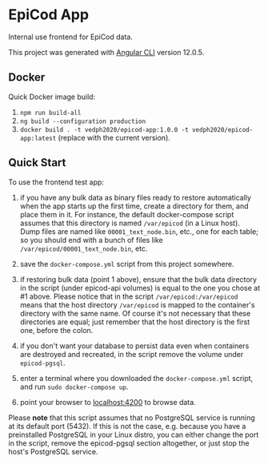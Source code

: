 # EpiCod App

Internal use frontend for EpiCod data.

This project was generated with [Angular CLI](https://github.com/angular/angular-cli) version 12.0.5.

## Docker

Quick Docker image build:

1. `npm run build-all`
2. `ng build --configuration production`
3. `docker build . -t vedph2020/epicod-app:1.0.0 -t vedph2020/epicod-app:latest` (replace with the current version).

## Quick Start

To use the frontend test app:

1. if you have any bulk data as binary files ready to restore automatically when the app starts up the first time, create a directory for them, and place them in it. For instance, the default docker-compose script assumes that this directory is named `/var/epicod` (in a Linux host). Dump files are named like `00001_text_node.bin`, etc., one for each table; so you should end with a bunch of files like `/var/epicod/00001_text_node.bin`, etc.

2. save the `docker-compose.yml` script from this project somewhere.

3. if restoring bulk data (point 1 above), ensure that the bulk data directory in the script (under epicod-api volumes) is equal to the one you chose at #1 above. Please notice that in the script `/var/epicod:/var/epicod` means that the host directory `/var/epicod` is mapped to the container's directory with the same name. Of course it's not necessary that these directories are equal; just remember that the host directory is the first one, before the colon.

4. if you don't want your database to persist data even when containers are destroyed and recreated, in the script remove the volume under `epicod-pgsql`.

5. enter a terminal where you downloaded the `docker-compose.yml` script, and run `sudo docker-compose up`.

6. point your browser to <localhost:4200> to browse data.

Please **note** that this script assumes that no PostgreSQL service is running at its default port (5432). If this is not the case, e.g. because you have a preinstalled PostgreSQL in your Linux distro, you can either change the port in the script, remove the epicod-pgsql section altogether, or just stop the host's PostgreSQL service.
